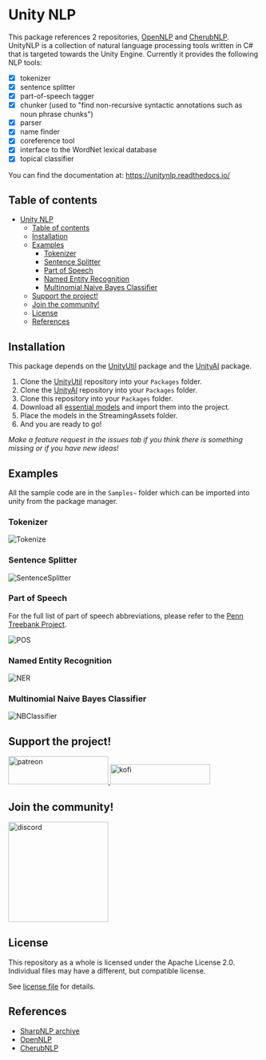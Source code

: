# Unity NLP

This package references 2 repositories, [OpenNLP](https://github.com/AlexPoint/OpenNlp) and [CherubNLP](https://github.com/SciSharp/CherubNLP). UnityNLP is a collection of natural language processing tools written in C# that is targeted towards the Unity Engine. Currently it provides the following NLP tools:

- [x] tokenizer
- [x] sentence splitter
- [x] part-of-speech tagger
- [x] chunker (used to "find non-recursive syntactic annotations such as noun phrase chunks")
- [x] parser
- [x] name finder
- [x] coreference tool
- [x] interface to the WordNet lexical database
- [x] topical classifier

You can find the documentation at: https://unitynlp.readthedocs.io/

## Table of contents
- [Unity NLP](#unity-nlp)
  - [Table of contents](#table-of-contents)
  - [Installation](#installation)
  - [Examples](#examples)
    - [Tokenizer](#tokenizer)
    - [Sentence Splitter](#sentence-splitter)
    - [Part of Speech](#part-of-speech)
    - [Named Entity Recognition](#named-entity-recognition)
    - [Multinomial Naive Bayes Classifier](#multinomial-naive-bayes-classifier)
  - [Support the project!](#support-the-project)
  - [Join the community!](#join-the-community)
  - [License](#license)
  - [References](#references)

## Installation

This package depends on the [UnityUtil](https://github.com/voxell-tech/UnityUtil) package and the [UnityAI](https://github.com/voxell-tech/UnityAI) package.

1. Clone the [UnityUtil](https://github.com/voxell-tech/UnityUtil) repository into your `Packages` folder.
2. Clone the [UnityAI](https://github.com/voxell-tech/UnityAI) repository into your `Packages` folder.
3. Clone this repository into your `Packages` folder.
4. Download all [essential models](https://drive.google.com/file/d/19bD2h0LBIArczYtQMHuoqdNRuUZrWdOX/view?usp=sharing) and import them into the project.
5. Place the models in the StreamingAssets folder.
6. And you are ready to go!

*Make a feature request in the issues tab if you think there is something missing or if you have new ideas!*

## Examples

All the sample code are in the `Samples~` folder which can be imported into unity from the package manager.

### Tokenizer

![Tokenize](Pictures~/TokenizerExample.png)

### Sentence Splitter

![SentenceSplitter](Pictures~/SentenceSplitterExample.png)

### Part of Speech

For the full list of part of speech abbreviations, please refer to the [Penn Treebank Project](https://www.ling.upenn.edu/courses/Fall_2003/ling001/penn_treebank_pos.html).

![POS](Pictures~/POSTaggerExample.png)

### Named Entity Recognition

![NER](Pictures~/NamedEntityRecognitionExample.png)

### Multinomial Naive Bayes Classifier

![NBClassifier](Pictures~/MultinomialNaiveBayesClassifierExample.png)

## Support the project!

<a href="https://www.patreon.com/voxelltech" target="_blank">
  <img src="https://teaprincesschronicles.files.wordpress.com/2020/03/support-me-on-patreon.png" alt="patreon" width="200px" height="56px"/>
</a>

<a href ="https://ko-fi.com/voxelltech" target="_blank">
  <img src="https://uploads-ssl.webflow.com/5c14e387dab576fe667689cf/5cbed8a4cf61eceb26012821_SupportMe_red.png" alt="kofi" width="200px" height="40px"/>
</a>

## Join the community!

<a href ="https://discord.gg/WDBnuNH" target="_blank">
  <img src="https://gist.githubusercontent.com/nixon-voxell/e7ba303906080ffdf65b106f684801b5/raw/65b0338d5f4e82f700d3c9f14ec9fc62f3fd278e/JoinVXDiscord.svg" alt="discord" width="200px" height="200px"/>
</a>


## License

This repository as a whole is licensed under the Apache License 2.0. Individual files may have a different, but compatible license.

See [license file](./LICENSE) for details.

## References

- [SharpNLP archive](https://archive.codeplex.com/?p=sharpnlp)
- [OpenNLP](https://github.com/AlexPoint/OpenNlp)
- [CherubNLP](https://github.com/SciSharp/CherubNLP)
